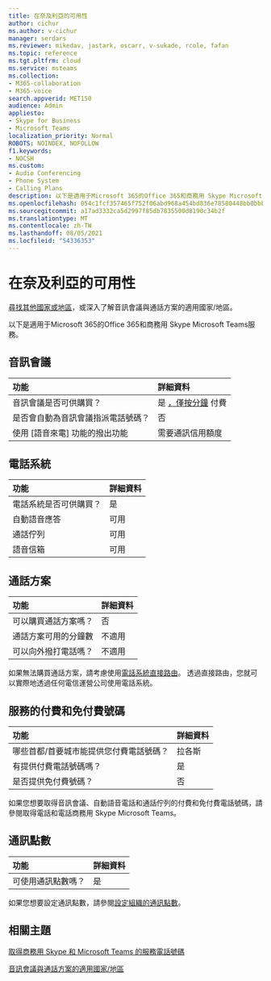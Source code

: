 ```yaml
---
title: 在奈及利亞的可用性
author: cichur
ms.author: v-cichur
manager: serdars
ms.reviewer: mikedav, jastark, oscarr, v-sukade, rcole, fafan
ms.topic: reference
ms.tgt.pltfrm: cloud
ms.service: msteams
ms.collection:
- M365-collaboration
- M365-voice
search.appverid: MET150
audience: Admin
appliesto:
- Skype for Business
- Microsoft Teams
localization_priority: Normal
ROBOTS: NOINDEX, NOFOLLOW
f1.keywords:
- NOCSH
ms.custom:
- Audio Conferencing
- Phone System
- Calling Plans
description: 以下是適用于Microsoft 365的Office 365和商務用 Skype Microsoft Teams服務。
ms.openlocfilehash: 054c1fcf357465f752f06abd968a454bd836e78580448bb0bbb6ae462237a6bd
ms.sourcegitcommit: a17ad3332ca5d2997f85db7835500d8190c34b2f
ms.translationtype: MT
ms.contentlocale: zh-TW
ms.lasthandoff: 08/05/2021
ms.locfileid: "54336353"
---
```

# <a name="availability-in-nigeria"></a>在奈及利亞的可用性

[尋找其他國家或地區](country-and-region-availability-for-audio-conferencing-and-calling-plans.md)，或深入了解音訊會議與通話方案的適用國家/地區。

以下是適用于Microsoft 365的Office 365和商務用 Skype Microsoft Teams服務。
  
## <a name="audio-conferencing"></a>音訊會議

|**功能**|**詳細資料**|
|:-----|:-----|
|音訊會議是否可供購買？  <br/> |是 [，僅按分鐘](../audio-conferencing-pay-per-minute.md) 付費  <br/> |
|是否會自動為音訊會議指派電話號碼？  <br/> |否 <br/> |
|使用 [語音來電] 功能的撥出功能  <br/> | 需要通訊信用額度 <br/> |
   
## <a name="phone-system"></a>電話系統

|**功能**|**詳細資料**|
|:-----|:-----|
|電話系統是否可供購買？  <br/> |是  <br/> |
|自動語音應答 <br/> |可用  <br/> |
|通話佇列  <br/> |可用  <br/> |
|語音信箱  <br/> |可用  <br/> |
   
## <a name="calling-plans"></a>通話方案

|**功能**|**詳細資料**|
|:-----|:-----|
|可以購買通話方案嗎？  <br/> |否  <br/> |
|通話方案可用的分鐘數  <br/> |不適用  <br/> |
|可以向外撥打電話嗎？  <br/> |不適用  <br/> |

如果無法購買通話方案，請考慮使用[電話系統直接路由](../direct-routing-landing-page.md)。 透過直接路由，您就可以實際地透過任何電信運營公司使用電話系統。
   
## <a name="toll-and-toll-free-numbers-for-services"></a>服務的付費和免付費號碼

|**功能**|**詳細資料**|
|:-----|:-----|
|哪些首都/首要城市能提供您付費電話號碼？   | 拉各斯 <br/> |
|有提供付費電話號碼嗎？  <br/> |是  <br/> |
|是否提供免付費號碼？  <br/> |否  <br/> |
   
 如果您想要取得音訊會議、自動語音電話和通話佇列的付費和免付費電話號碼，請參閱取得電話和電話商務用 Skype Microsoft Teams。 [](../getting-service-phone-numbers.md)
  
## <a name="communications-credits"></a>通訊點數

|**功能**|**詳細資料**|
|:-----|:-----|
|可使用通訊點數嗎？  <br/> |是  <br/> |
   
如果您想要設定通訊點數，請參閱[設定組織的通訊點數](../set-up-communications-credits-for-your-organization.md)。
  
## <a name="related-topics"></a>相關主題

[取得商務用 Skype 和 Microsoft Teams 的服務電話號碼](../getting-service-phone-numbers.md)

[音訊會議與通話方案的適用國家/地區](country-and-region-availability-for-audio-conferencing-and-calling-plans.md)